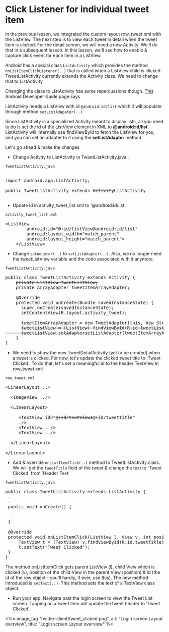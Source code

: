 # Click Listener for individual tweet item

In the previous lesson, we integrated the custom layout row_tweet.xml with the ListView. The next step is to view each tweet in detail when the tweet item is clicked. For the detail screen, we will need a new Activity. We'll do that in a subsequent lesson. In this lesson, we'll see how to enable & capture click event for each item in a ListView. 

Android has a special class `ListActivity` which provides the method `onListItemClickListener(..)` that is called when a ListView child is clicked. TweetListActivity currently extends the Activity class. We need to change that to ListActivity. 

Changing the class to ListActivity has some repercussions though. [This](http://developer.android.com/reference/android/app/ListActivity.html) Android Developer Guide page says

ListActivity needs a ListView with id `@android:id/list` which it will populate through method `setListAdapater(..)`

<div class="alert"> Since ListActivity is a specialized Activity meant to display lists, all you need to do is set the id of the ListView element in XML to <strong>@android:id/list</strong>. ListActivity will internally use findViewById to fetch the ListView for you, and you can set an adapter to it using the <strong>setListAdapter</strong> method</div>

Let's go ahead & make the changes

* Change Activity to ListActivity in TweetListActivity.java .

`TweetListActivity.java`
<pre>
</strike><span class="highlight">
import android.app.ListActivity;</span>

public TweetListActivity extends <strike>Activity</strike><span class="highlight">ListActivity</span>

</pre>

* Update id in activity_tweet_list.xml to '@android:id/list'

`activity_tweet_list.xml`
<pre>
&lt;ListView
        android:id="<strike>@+id/listView</strike><span class='highlight'>@android:id/list</span>"
        android:layout_width="match_parent"
        android:layout_height="match_parent"&gt;
    &lt;/ListView&gt;
</pre>

* Change `setAdapter(..)` to `setListAdapter(..)`. Also, we no longer need the tweetListView variable and the code associated with it anymore. 

`TweetListActivity.java`
<pre>
public class TweetListActivity extends Activity {
    <strike>private ListView tweetListView;</strike>
    private ArrayAdapter tweetItemArrayAdapter;

    @Override
    protected void onCreate(Bundle savedInstanceState) {
      super.onCreate(savedInstanceState);
      setContentView(R.layout.activity_tweet);

      tweetItemArrayAdapter = new TweetAdapter(this, new String[10]);
      <strike>tweetListView = (ListView) findViewById(R.id.tweetList);
      tweetListView.setAdapter</strike><span class="highlight">setListAdapter</span>(tweetItemArrayAdapter);
    }
}
</pre>

* We need to show the new TweetDetailActivity (yet to be created) when a tweet is clicked. For now, let's update the clicked tweet title to 'Tweet Clicked'. To do that, let's set a meaningful id to the header TextView in row_tweet.xml

`row_tweet.xml`
<pre>
&lt;LinearLayout ..&gt;

  &lt;ImageView ../&gt;

  &lt;LinearLayout&gt;

     &lt;TextView id="<strike>@+id/textView1</strike><span class='highlight'>@+id/tweetTitle</span>"
	 ./&gt;
	 &lt;TextView ../&gt;
	 &lt;TextView ../&gt;

  &lt;/LinearLayout&gt;

&lt;/LinearLayout&gt;
</pre>

* Add & override `onListItemClick(..)` method to TweetListActivity class. We will get the `tweetTitle` field of the tweet & change the text to 'Tweet Clicked' from 'Header Text'

`TweetListActivity.java`
<pre>
public class TweetListActivity extends ListActivity {
 .
 .
 public void onCreate() {
  .
  .
 }

 <span class="highlight">@Override
 protected void onListItemClick(ListView l, View v, int position, long id) {
     TextView t = (TextView) v.findViewById(R.id.tweetTitle);
	 t.setText("Tweet Clicked");
 }</span>
}
</pre>

The method onListItemClick gets parent ListView (l), child View which is clicked (v), position of the child View in the parent View (position) & id (the id of the row object - you'll hardly, if ever, use this). The new method introduced is `setText(..)`. This method sets the text of a TextView class object.

* Run your app. Navigate past the login screen to view the Tweet List screen. Tapping on a tweet item will update the tweet header to 'Tweet Clicked'. 

<%= image_tag "twitter-client/tweet_clicked.png", alt: "Login screen Layout overview", title: "Login screen Layout overview" %>
